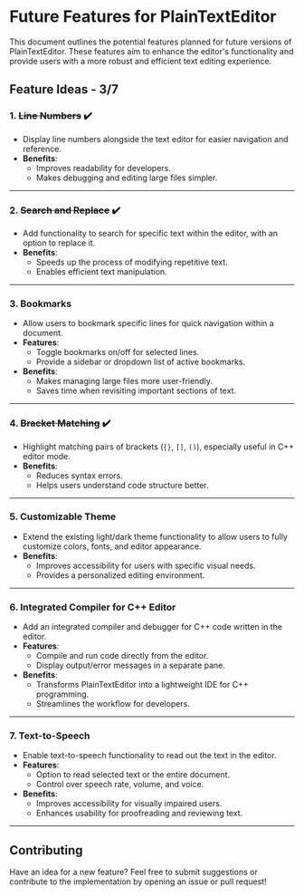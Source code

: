 # Future Features for PlainTextEditor

This document outlines the potential features planned for future versions of PlainTextEditor. These features aim to enhance the editor's functionality and provide users with a more robust and efficient text editing experience.

## Feature Ideas - 3/7

### 1. ~~Line Numbers~~ :heavy_check_mark:
- Display line numbers alongside the text editor for easier navigation and reference.
- **Benefits**: 
  - Improves readability for developers.
  - Makes debugging and editing large files simpler.

---

### 2. ~~Search and Replace~~ :heavy_check_mark:
- Add functionality to search for specific text within the editor, with an option to replace it.
- **Benefits**: 
  - Speeds up the process of modifying repetitive text.
  - Enables efficient text manipulation.

---

### 3. Bookmarks
- Allow users to bookmark specific lines for quick navigation within a document.
- **Features**: 
  - Toggle bookmarks on/off for selected lines.
  - Provide a sidebar or dropdown list of active bookmarks.
- **Benefits**: 
  - Makes managing large files more user-friendly.
  - Saves time when revisiting important sections of text.

---

### 4. ~~Bracket Matching~~ :heavy_check_mark:
- Highlight matching pairs of brackets (`{}`, `[]`, `()`), especially useful in C++ editor mode.
- **Benefits**: 
  - Reduces syntax errors.
  - Helps users understand code structure better.

---

### 5. Customizable Theme
- Extend the existing light/dark theme functionality to allow users to fully customize colors, fonts, and editor appearance.
- **Benefits**: 
  - Improves accessibility for users with specific visual needs.
  - Provides a personalized editing environment.

---

### 6. Integrated Compiler for C++ Editor
- Add an integrated compiler and debugger for C++ code written in the editor.
- **Features**: 
  - Compile and run code directly from the editor.
  - Display output/error messages in a separate pane.
- **Benefits**: 
  - Transforms PlainTextEditor into a lightweight IDE for C++ programming.
  - Streamlines the workflow for developers.

---

### 7. Text-to-Speech
- Enable text-to-speech functionality to read out the text in the editor.
- **Features**: 
  - Option to read selected text or the entire document.
  - Control over speech rate, volume, and voice.
- **Benefits**: 
  - Improves accessibility for visually impaired users.
  - Enhances usability for proofreading and reviewing text.

---

## Contributing
Have an idea for a new feature? Feel free to submit suggestions or contribute to the implementation by opening an issue or pull request!
